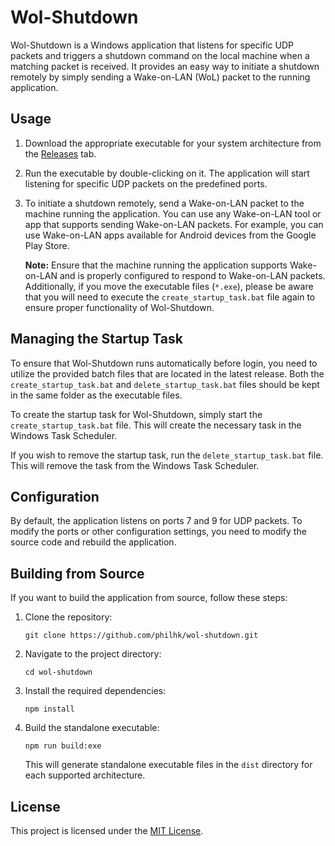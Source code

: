 # Wol-Shutdown

Wol-Shutdown is a Windows application that listens for specific UDP packets and triggers a shutdown command on the local machine when a matching packet is received. It provides an easy way to initiate a shutdown remotely by simply sending a Wake-on-LAN (WoL) packet to the running application.

## Usage

1. Download the appropriate executable for your system architecture from the [Releases](https://github.com/philhk/wol-shutdown/releases) tab.
2. Run the executable by double-clicking on it.
   The application will start listening for specific UDP packets on the predefined ports.
3. To initiate a shutdown remotely, send a Wake-on-LAN packet to the machine running the application.
   You can use any Wake-on-LAN tool or app that supports sending Wake-on-LAN packets. For example, you can use Wake-on-LAN apps available for Android devices from the Google Play Store.

   **Note:**
   Ensure that the machine running the application supports Wake-on-LAN and is properly configured to respond to Wake-on-LAN packets. Additionally, if you move the executable files (`*.exe`), please be aware that you will need to execute the `create_startup_task.bat` file again to ensure proper functionality of Wol-Shutdown.

## Managing the Startup Task

To ensure that Wol-Shutdown runs automatically before login, you need to utilize the provided batch files that are located in the latest release. Both the `create_startup_task.bat` and `delete_startup_task.bat` files should be kept in the same folder as the executable files.

To create the startup task for Wol-Shutdown, simply start the `create_startup_task.bat` file. This will create the necessary task in the Windows Task Scheduler.

If you wish to remove the startup task, run the `delete_startup_task.bat` file. This will remove the task from the Windows Task Scheduler.

## Configuration

By default, the application listens on ports 7 and 9 for UDP packets. To modify the ports or other configuration settings, you need to modify the source code and rebuild the application.

## Building from Source

If you want to build the application from source, follow these steps:

1. Clone the repository:

   ```shell
   git clone https://github.com/philhk/wol-shutdown.git
   ```

2. Navigate to the project directory:

   ```shell
   cd wol-shutdown
   ```

3. Install the required dependencies:

   ```shell
   npm install
   ```

4. Build the standalone executable:

   ```shell
   npm run build:exe
   ```

   This will generate standalone executable files in the `dist` directory for each supported architecture.

## License

This project is licensed under the [MIT License](LICENSE.md).
